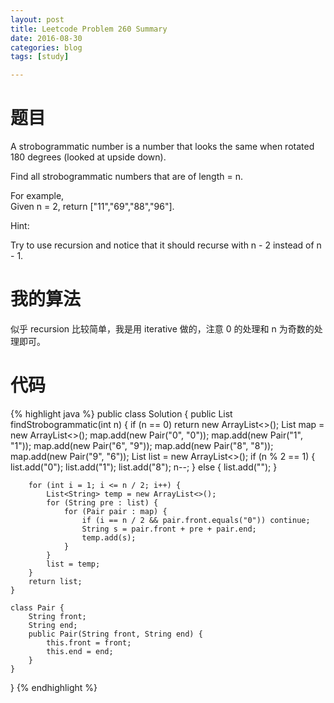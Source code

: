 ```yaml
---
layout: post
title: Leetcode Problem 260 Summary
date: 2016-08-30
categories: blog
tags: [study]

---
```


# 题目

A strobogrammatic number is a number that looks the same when rotated 180 degrees (looked at upside down).

Find all strobogrammatic numbers that are of length = n.

For example,  
Given n = 2, return ["11","69","88","96"].

Hint:

Try to use recursion and notice that it should recurse with n - 2 instead of n - 1.

# 我的算法

似乎 recursion 比较简单，我是用 iterative 做的，注意 0 的处理和 n 为奇数的处理即可。

# 代码

{% highlight java %}
public class Solution {
    public List<String> findStrobogrammatic(int n) {
        if (n == 0) return new ArrayList<>();
        List<Pair> map = new ArrayList<>();
        map.add(new Pair("0", "0"));
        map.add(new Pair("1", "1"));
        map.add(new Pair("6", "9"));
        map.add(new Pair("8", "8"));
        map.add(new Pair("9", "6"));
        List<String> list = new ArrayList<>();
        if (n % 2 == 1) {
            list.add("0");
            list.add("1");
            list.add("8");
            n--;
        } else {
            list.add("");
        }
        
        for (int i = 1; i <= n / 2; i++) {
            List<String> temp = new ArrayList<>();
            for (String pre : list) {
                for (Pair pair : map) {
                    if (i == n / 2 && pair.front.equals("0")) continue;
                    String s = pair.front + pre + pair.end;
                    temp.add(s);
                }
            }
            list = temp;
        }
        return list;
    }
    
    class Pair {
        String front;
        String end;
        public Pair(String front, String end) {
            this.front = front;
            this.end = end;
        }
    }
}
{% endhighlight %}